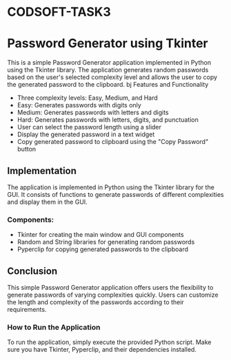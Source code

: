 # CODSOFT-TASK3
# Password Generator using Tkinter

This is a simple Password Generator application implemented in Python using the Tkinter library. The application generates random passwords based on the user's selected complexity level and allows the user to copy the generated password to the clipboard.
bj
Features and Functionality

- Three complexity levels: Easy, Medium, and Hard
- Easy: Generates passwords with digits only
- Medium: Generates passwords with letters and digits
- Hard: Generates passwords with letters, digits, and punctuation
- User can select the password length using a slider
- Display the generated password in a text widget
- Copy generated password to clipboard using the "Copy Password" button

## Implementation

The application is implemented in Python using the Tkinter library for the GUI. It consists of functions to generate passwords of different complexities and display them in the GUI.

### Components:
- Tkinter for creating the main window and GUI components
- Random and String libraries for generating random passwords
- Pyperclip for copying generated passwords to the clipboard

## Conclusion

This simple Password Generator application offers users the flexibility to generate passwords of varying complexities quickly. Users can customize the length and complexity of the passwords according to their requirements.

### How to Run the Application
To run the application, simply execute the provided Python script. Make sure you have Tkinter, Pyperclip, and their dependencies installed.
